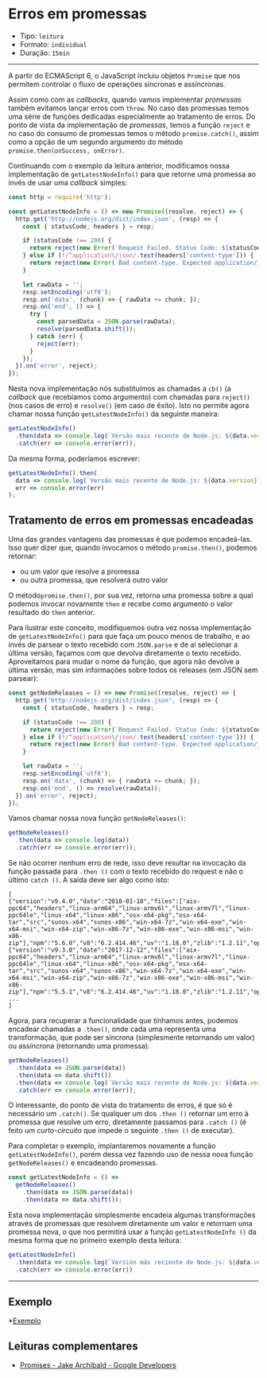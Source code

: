 # Erros em promessas

* Tipo: `leitura`
* Formato: `individual`
* Duração: `15min`

***

A partir do ECMAScript 6, o JavaScript incluiu objetos `Promise` que nos
permitem controlar o fluxo de operações síncronas e assíncronas.

Assim como com as _callbacks_, quando vamos implementar _promessas_ também
evitamos lançar erros com `throw`. No caso das promessas temos uma série de
funções dedicadas especialmente ao tratamento de erros. Do ponto de vista da
implementação de _promessas_, temos a função `reject` e no caso do consumo de
promessas temos o mẽtodo `promise.catch()`, assim como a opção de um segundo
argumento do método `promise.then(onSuccess, onError)`.

Continuando com o exemplo da leitura anterior, modificamos nossa implementação
de `getLatestNodeInfo()` para que retorne uma promessa ao invés de usar uma
_callback_ simples:

```js
const http = require('http');

const getLatestNodeInfo = () => new Promise((resolve, reject) => {
  http.get('http://nodejs.org/dist/index.json', (resp) => {
    const { statusCode, headers } = resp;

    if (statusCode !== 200) {
      return reject(new Error(`Request Failed. Status Code: ${statusCode}`));
    } else if (!/^application\/json/.test(headers['content-type'])) {
      return reject(new Error(`Bad content-type. Expected application/json but got ${contentType}`));
    }

    let rawData = '';
    resp.setEncoding('utf8');
    resp.on('data', (chunk) => { rawData += chunk; });
    resp.on('end', () => {
      try {
        const parsedData = JSON.parse(rawData);
        resolve(parsedData.shift());
      } catch (err) {
        reject(err);
      }
    });
  }).on('error', reject);
});
```

Nesta nova implementação nós substituímos as chamadas a `cb()` (a _callback_ que
recebíamos como argumento) com chamadas para `reject()` (nos casos de erro) e
`resolve()` (em caso de êxito). Isto no permite agora chamar nossa função
`getLatestNodeInfo()` da seguinte maneira:

```js
getLatestNodeInfo()
  .then(data => console.log(`Versão mais recente de Node.js: ${data.version}`))
  .catch(err => console.error(err));
```

Da mesma forma, poderíamos escrever:

```js
getLatestNodeInfo().then(
  data => console.log(`Versão mais recente de Node.js: ${data.version}`),
  err => console.error(err)
);
```

## Tratamento de erros em promessas encadeadas

Uma das grandes vantagens das promessas é que podemos encadeá-las. Isso quer
dizer que, quando invocamos o método `promise.then()`, podemos retornar:

* ou um valor que resolve a promessa
* ou outra promessa, que resolverá outro valor

O método`promise.then()`, por sua vez, retorna uma promessa sobre a qual podemos
invocar novamente `then` e recebe como argumento o valor resultado do `then`
anterior.

Para ilustrar este conceito, modifiquemos outra vez nossa implementação de
`getLatestNodeInfo()` para que faça um pouco menos de trabalho, e ao invés de
parsear o texto recebido com `JSON.parse` e de aí selecionar a última versão,
façamos com que devolva diretamente o texto recebido. Aproveitamos para mudar o
nome da função, que agora não devolve a última versão, mas sim informações sobre
todos os releases (em JSON sem parsear):

```js
const getNodeReleases = () => new Promise((resolve, reject) => {
  http.get('http://nodejs.org/dist/index.json', (resp) => {
    const { statusCode, headers } = resp;

    if (statusCode !== 200) {
      return reject(new Error(`Request Failed. Status Code: ${statusCode}`));
    } else if (!/^application\/json/.test(headers['content-type'])) {
      return reject(new Error(`Bad content-type. Expected application/json but got ${contentType}`));
    }

    let rawData = '';
    resp.setEncoding('utf8');
    resp.on('data', (chunk) => { rawData += chunk; });
    resp.on('end', () => resolve(rawData));
  }).on('error', reject);
});
```

Vamos chamar nossa nova função `getNodeReleases()`:

```js
getNodeReleases()
  .then(data => console.log(data))
  .catch(err => console.error(err));
```

Se não ocorrer nenhum erro de rede, isso deve resultar na invocação da função
passada para `.then ()` com o texto recebido do request e não o último
`catch ()`. A saída deve ser algo como isto:

```text
[
{"version":"v9.4.0","date":"2018-01-10","files":["aix-ppc64","headers","linux-arm64","linux-armv6l","linux-armv7l","linux-ppc64le","linux-x64","linux-x86","osx-x64-pkg","osx-x64-tar","src","sunos-x64","sunos-x86","win-x64-7z","win-x64-exe","win-x64-msi","win-x64-zip","win-x86-7z","win-x86-exe","win-x86-msi","win-x86-zip"],"npm":"5.6.0","v8":"6.2.414.46","uv":"1.18.0","zlib":"1.2.11","openssl":"1.0.2n","modules":"59","lts":false},
{"version":"v9.3.0","date":"2017-12-12","files":["aix-ppc64","headers","linux-arm64","linux-armv6l","linux-armv7l","linux-ppc64le","linux-x64","linux-x86","osx-x64-pkg","osx-x64-tar","src","sunos-x64","sunos-x86","win-x64-7z","win-x64-exe","win-x64-msi","win-x64-zip","win-x86-7z","win-x86-exe","win-x86-msi","win-x86-zip"],"npm":"5.5.1","v8":"6.2.414.46","uv":"1.18.0","zlib":"1.2.11","openssl":"1.0.2n","modules":"59","lts":false},
...
]
```

Agora, para recuperar a funcionalidade que tínhamos antes, podemos encadear
chamadas a `.then()`, onde cada uma representa uma transformação, que pode ser
síncrona (simplesmente retornando um valor) ou assíncrona (retornando uma
promessa).

```js
getNodeReleases()
  .then(data => JSON.parse(data))
  .then(data => data.shift())
  .then(data => console.log(`Versão mais recente de Node.js: ${data.version}`))
  .catch(err => console.error(err));
```

O interessante, do ponto de vista do tratamento de erros, é que só é necessário
um `.catch()`. Se qualquer um dos `.then ()` retornar um erro à promessa que
resolve um erro, diretamente passamos para `.catch ()` (é feito um
_curto-circuito_ que impede o seguinte `.then ()` de executar).

Para completar o exemplo, implantaremos novamente a função `getLatestNodeInfo()`,
porém dessa vez fazendo uso de nessa nova função `getNodeReleases()` e encadeando
promessas.

```js
const getLatestNodeInfo = () =>
  getNodeReleases()
    .then(data => JSON.parse(data))
    .then(data => data.shift());
```

Esta nova implementação simplesmente encadeia algumas transformações através de
promessas que resolvem diretamente um valor e retornam uma promessa nova, o que
nos permitirá usar a função `getLatestNodeInfo ()` da mesma forma que no primeiro
exemplo desta leitura:

```js
getLatestNodeInfo()
  .then(data => console.log(`Versión más reciente de Node.js: ${data.version}`))
  .catch(err => console.error(err))
```

***

## Exemplo

*[Exemplo](https://github.com/MaiaRojas/recursos-deep-dive-pt/tree/master/promises)

## Leituras complementares

* [Promises - Jake Archibald - Google Developers](https://developers.google.com/web/fundamentals/primers/promises)
